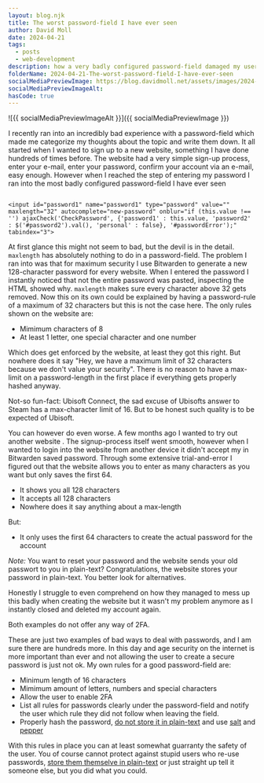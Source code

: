 ```yaml
---
layout: blog.njk
title: The worst password-field I have ever seen
author: David Moll
date: 2024-04-21
tags:
  - posts
  - web-development
description: how a very badly configured password-field damaged my user-experience
folderName: 2024-04-21-The-worst-password-field-I-have-ever-seen
socialMediaPreviewImage: https://blog.davidmoll.net/assets/images/2024-04-21-The-worst-password-field-I-have-ever-seen/cover.png
socialMediaPreviewImageAlt:
hasCode: true
---
```


![{{ socialMediaPreviewImageAlt }}]({{ socialMediaPreviewImage }})

I recently ran into an incredibly bad experience with a password-field which made me categorize my thoughts about the topic and write them down. It all started when I wanted to sign up to a new website, something I have done hundreds of times before. The website had a very simple sign-up process, enter your e-mail, enter your password, confirm your account via an e-mail, easy enough. However when I reached the step of entering my password I ran into the most badly configured password-field I have ever seen

```html:HTML

<input id="password1" name="password1" type="password" value="" maxlength="32" autocomplete="new-password" onblur="if (this.value !== '') ajaxCheck('CheckPassword', {'password1' : this.value, 'password2' : $('#password2').val(), 'personal' : false}, '#passwordError');" tabindex="3">
```

At first glance this might not seem to bad, but the devil is in the detail. `maxlength` has absolutely nothing to do in a password-field. The problem I ran into was that for maximum security I use Bitwarden to generate a new 128-character password for every website. When I entered the password I instantly noticed that not the entire password was pasted, inspecting the HTML showed why. `maxlength` makes sure every character above 32 gets removed. Now this on its own could be explained by having a password-rule of a maximum of 32 characters but this is not the case here. The only rules shown on the website are:

- Mimimum characters of 8
- At least 1 letter, one special character and one number

Which does get enforced by the website, at least they got this right. But nowhere does it say "Hey, we have a maximum limit of 32 characters because we don't value your security". There is no reason to have a max-limit on a password-length in the first place if everything gets properly hashed anyway.

Not-so fun-fact: Ubisoft Connect, the sad excuse of Ubisofts answer to Steam has a max-character limit of 16. But to be honest such quality is to be expected of Ubisoft.

You can however do even worse. A few months ago I wanted to try out another website . The signup-process itself went smooth, however when I wanted to login into the website from another device it didn't accept my in Bitwarden saved password. Through some extensive trial-and-error I figured out that the website allows you to enter as many characters as you want but only saves the first 64.

- It shows you all 128 characters
- It accepts all 128 characters
- Nowhere does it say anything about a max-length

But:

- It only uses the first 64 characters to create the actual password for the account

_Note:_ You want to reset your password and the website sends your old passwort to you in plain-text? Congratulations, the website stores your password in plain-text. You better look for alternatives.

Honestly I struggle to even comprehend on how they managed to mess up this badly when creating the website but it wasn't my problem anymore as I instantly closed and deleted my account again.

Both examples do not offer any way of 2FA.

These are just two examples of bad ways to deal with passwords, and I am sure there are hundreds more. In this day and age security on the internet is more important than ever and not allowing the user to create a secure password is just not ok. My own rules for a good password-field are:

- Minimum length of 16 characters
- Mimimum amount of letters, numbers and special characters
- Allow the user to enable 2FA
- List all rules for passwords clearly under the password-field and notify the user which rule they did not follow when leaving the field.
- Properly hash the password, [do not store it in plain-text](https://plaintextoffenders.com/) and use [salt](<https://www.wikiwand.com/en/Salt_(cryptography)>) and [pepper](<https://www.wikiwand.com/en/Pepper_(cryptography)>)

With this rules in place you can at least somewhat guarranty the safety of the user. You of course cannot protect against stupid users who re-use passwords, [store them themselve in plain-text](https://mashable.com/article/hawaii-post-it-note-password-photo-missile-false-alarm) or just straight up tell it someone else, but you did what you could.
